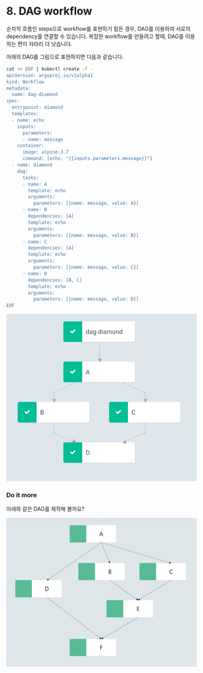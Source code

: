 # 8. DAG workflow

순차적 흐름인 steps으로 workflow를 표현하기 힘든 경우, DAG를 이용하여 서로의 dependency를 연결할 수 있습니다. 복잡한 workflow를 만들려고 할때, DAG를 이용하는 편이 차라리 더 낫습니다.

아래의 DAG를 그림으로 표현하지면 다음과 같습니다.
```bash
cat << EOF | kubectl create -f -
apiVersion: argoproj.io/v1alpha1
kind: Workflow
metadata:
  name: dag-diamond
spec:
  entrypoint: diamond
  templates:
  - name: echo
    inputs:
      parameters:
      - name: message
    container:
      image: alpine:3.7
      command: [echo, "{{inputs.parameters.message}}"]
  - name: diamond
    dag:
      tasks:
      - name: A
        template: echo
        arguments:
          parameters: [{name: message, value: A}]
      - name: B
        dependencies: [A]
        template: echo
        arguments:
          parameters: [{name: message, value: B}]
      - name: C
        dependencies: [A]
        template: echo
        arguments:
          parameters: [{name: message, value: C}]
      - name: D
        dependencies: [B, C]
        template: echo
        arguments:
          parameters: [{name: message, value: D}]
EOF
```

![](dag.png)


### Do it more

아래와 같은 DAG를 제작해 볼까요?

![](dag2.png)
